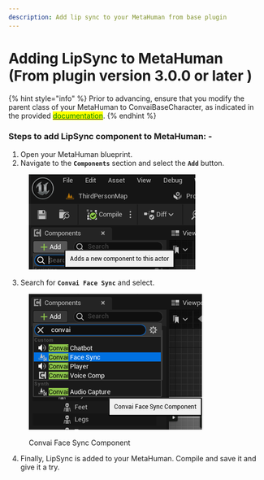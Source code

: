 ```yaml
---
description: Add lip sync to your MetaHuman from base plugin
---
```


# Adding LipSync to MetaHuman (From plugin version 3.0.0 or later )

{% hint style="info" %}
Prior to advancing, ensure that you modify the parent class of your MetaHuman to ConvaiBaseCharacter, as indicated in the provided [<mark style="color:green;">documentation</mark>](change-the-parent-class-for-metahuman.md).
{% endhint %}

### Steps to add LipSync component to MetaHuman: -&#x20;

1. Open your MetaHuman blueprint.&#x20;
2. Navigate to the **`Components`** section and select the **`Add`** button.&#x20;

<figure><img src="../../../../.gitbook/assets/image (271).png" alt=""><figcaption></figcaption></figure>

3. Search for **`Convai Face Sync`** and select.&#x20;

<figure><img src="../../../../.gitbook/assets/image (272).png" alt=""><figcaption><p>Convai Face Sync Component</p></figcaption></figure>

4. Finally, LipSync is added to your MetaHuman. Compile and save it and give it a try.&#x20;
